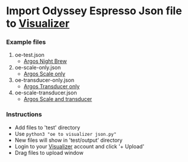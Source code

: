 # Import Odyssey Espresso Json file to [Visualizer](https://visualizer.coffee/)


### Example files
1. oe-test.json
    - [Argos Night Brew](https://visualizer.coffee/shots/4cc0e959-5c3a-4254-a4ca-ecdd2af2052e)
2. oe-scale-only.json
    - [Argos Scale only](https://visualizer.coffee/shots/203758eb-bc88-43cf-8b71-a817449e9733)
3. oe-transducer-only.json
    - [Argos Transducer only](https://visualizer.coffee/shots/6a15f02b-0a54-425a-aaa9-db1a13c7f00f)
4. oe-scale-transducer.json
    - [Argos Scale and transducer](https://visualizer.coffee/shots/eea6515a-252d-46ac-bd20-50c2d1b1cb8f)


### Instructions
- Add files to 'test' directory
- Use `python3 "oe to visualizer json.py"`
- New files will show in 'test/output' directory
- Login to your [Visualizer](https://visualizer.coffee/shots) account and click '+ Upload'
- Drag files to upload window